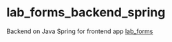 # lab_forms_backend_spring
Backend on Java Spring for frontend app [lab_forms](https://github.com/xyma8/lab_forms)

